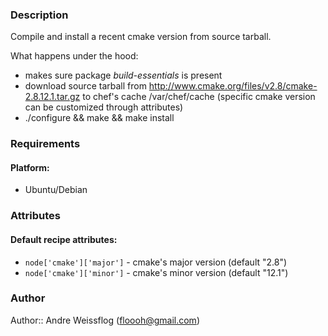### Description ###

Compile and install a recent cmake version from source tarball.

What happens under the hood:

* makes sure package _build-essentials_ is present
* download source tarball from http://www.cmake.org/files/v2.8/cmake-2.8.12.1.tar.gz to chef's cache /var/chef/cache (specific cmake version can be customized through attributes)
* ./configure && make && make install

### Requirements ###
#### Platform: ####

* Ubuntu/Debian

### Attributes ###
#### Default recipe attributes: ####

* `node['cmake']['major']` - cmake's major version (default "2.8")
* `node['cmake']['minor']` - cmake's minor version (default "12.1")

### Author ####
Author:: Andre Weissflog (floooh@gmail.com)
